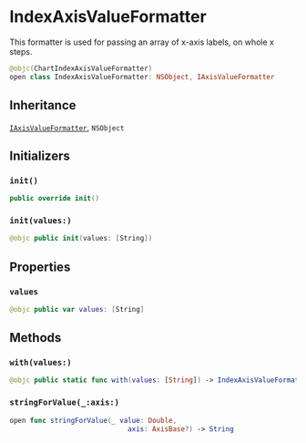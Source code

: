 # IndexAxisValueFormatter

This formatter is used for passing an array of x-axis labels, on whole x steps.

``` swift
@objc(ChartIndexAxisValueFormatter)
open class IndexAxisValueFormatter: NSObject, IAxisValueFormatter
```

## Inheritance

[`IAxisValueFormatter`](/IAxisValueFormatter), `NSObject`

## Initializers

### `init()`

``` swift
public override init()
```

### `init(values:)`

``` swift
@objc public init(values: [String])
```

## Properties

### `values`

``` swift
@objc public var values: [String]
```

## Methods

### `with(values:)`

``` swift
@objc public static func with(values: [String]) -> IndexAxisValueFormatter?
```

### `stringForValue(_:axis:)`

``` swift
open func stringForValue(_ value: Double,
                             axis: AxisBase?) -> String
```
